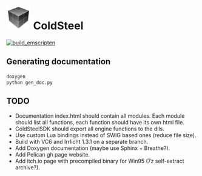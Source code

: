 # ![icon](logo.png) ColdSteel

[![build_emscripten](https://github.com/JaviCervera/coldsteel/actions/workflows/build_emscripten.yml/badge.svg)](https://github.com/JaviCervera/coldsteel/actions/workflows/build_emscripten.yml)

## Generating documentation

```shell
doxygen
python gen_doc.py
```

## TODO

* Documentation index.html should contain all modules. Each module should list all functions, each function should have its own html file.
* ColdSteelSDK should export all engine functions to the dlls.
* Use custom Lua bindings instead of SWIG based ones (reduce file size).
* Build with VC6 and Irrlicht 1.3.1 on a separate branch.
* Add Doxygen documentation (maybe use Sphinx + Breathe?).
* Add Pelican gh page website.
* Add itch.io page with precompiled binary for Win95 (7z self-extract archive?).
